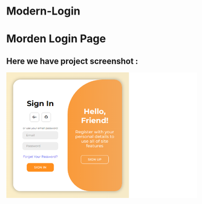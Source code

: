 # Modern-Login
# Morden Login Page
## Here we have project screenshot :

<img src="ReadmeImg.png" alt="ImageInitial">